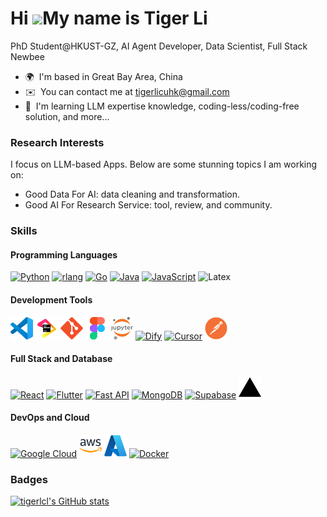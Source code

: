 Hi ![](https://user-images.githubusercontent.com/18350557/176309783-0785949b-9127-417c-8b55-ab5a4333674e.gif)My name is Tiger Li
================================================================================================================================

PhD Student@HKUST-GZ, AI Agent Developer, Data Scientist, Full Stack Newbee

* 🌍  I'm based in Great Bay Area, China
* ✉️  You can contact me at [tigerlicuhk@gmail.com](mailto:tigerlicuhk@gmail.com)
* 🧠  I'm learning LLM expertise knowledge, coding-less/coding-free solution, and more...


### Research Interests
I focus on LLM-based Apps. Below are some stunning topics I am working on:

* Good Data For AI: data cleaning and transformation.
* Good AI For Research Service: tool, review, and community.


### Skills


#### Programming Languages
<p align="left">
  <a href="https://www.python.org/" target="blank" rel="noreferrer"><img src="https://raw.githubusercontent.com/danielcranney/readme-generator/main/public/icons/skills/python-colored.svg" width="36" height="36" alt="Python" /></a>
  <a href="https://www.r-project.org/" target="blank" rel="noreferrer"><img src="https://raw.githubusercontent.com/danielcranney/readme-generator/main/public/icons/skills/rlang-colored.svg" width="36" height="36" alt="rlang" /></a>
  <a href="https://go.dev/doc/" target="blank" rel="noreferrer"><img src="https://raw.githubusercontent.com/danielcranney/readme-generator/main/public/icons/skills/go-colored.svg" width="36" height="36" alt="Go" /></a>
  <a href="https://www.oracle.com/java/" target="blank" rel="noreferrer"><img src="https://raw.githubusercontent.com/danielcranney/readme-generator/main/public/icons/skills/java-colored.svg" width="36" height="36" alt="Java" /></a>
  <a href="https://developer.mozilla.org/en-US/docs/Web/JavaScript" target="blank" rel="noreferrer"><img src="https://raw.githubusercontent.com/danielcranney/readme-generator/main/public/icons/skills/javascript-colored.svg" width="36" height="36" alt="JavaScript" /></a>
  <a whref="https://www.overleaf.com/" target="blank" rel="noreferrer"><img src="https://images.ctfassets.net/nrgyaltdicpt/451Wbu94Q1X3M5QIk74QLL/08e42061e965fb152a329ded74cdc3ce/overleaf-o-logo-primary.svg" width="36" height="36" alt="Latex" /></a>
</p>


#### Development Tools
<p align="left">
  <a href="https://code.visualstudio.com/" target="blank" rel="noreferrer"><img src="https://raw.githubusercontent.com/devicons/devicon/master/icons/vscode/vscode-original.svg" width="36" height="36" alt="VS Code" /></a>
  <a href="https://www.jetbrains.com/" target="blank" rel="noreferrer"><img src="https://raw.githubusercontent.com/devicons/devicon/master/icons/jetbrains/jetbrains-original.svg" width="36" height="36" alt="JetBrains" /></a>
  <a href="https://git-scm.com/" target="blank" rel="noreferrer"><img src="https://raw.githubusercontent.com/devicons/devicon/master/icons/git/git-original.svg" width="36" height="36" alt="Git" /></a>
  <a href="https://www.figma.com/" target="blank" rel="noreferrer"><img src="https://raw.githubusercontent.com/devicons/devicon/master/icons/figma/figma-original.svg" width="36" height="36" alt="Figma" /></a>
  <a href="https://jupyter.org/" target="blank" rel="noreferrer"><img src="https://raw.githubusercontent.com/devicons/devicon/master/icons/jupyter/jupyter-original-wordmark.svg" width="36" height="36" alt="Jupyter" /></a>
  <a href="https://dify.ai/" target="blank" rel="noreferrer"><img src="https://framerusercontent.com/images/bLsk0GCVzMv4OVqWyLWOceZMg.png" width="36" height="36" alt="Dify" /></a>
  <a href="https://www.cursor.com/" target="blank" rel="noreferrer"><img src="https://static.cdnlogo.com/logos/c/23/cursor.svg" width="36" height="36" alt="Cursor" /></a>
  <a href="https://www.postman.com/" target="blank" rel="noreferrer"><img src="https://raw.githubusercontent.com/devicons/devicon/master/icons/postman/postman-original.svg" width="36" height="36" alt="Postman" /></a>
</p>


#### Full Stack and Database
<p align="left">
  <a href="https://reactjs.org/" target="blank" rel="noreferrer"><img src="https://raw.githubusercontent.com/danielcranney/readme-generator/main/public/icons/skills/react-colored.svg" width="36" height="36" alt="React" /></a>
  <a href="https://flutter.dev/" target="blank" rel="noreferrer"><img src="https://raw.githubusercontent.com/danielcranney/readme-generator/main/public/icons/skills/flutter-colored.svg" width="36" height="36" alt="Flutter" /></a>
  <a href="https://fastapi.tiangolo.com/" target="blank" rel="noreferrer"><img src="https://raw.githubusercontent.com/danielcranney/readme-generator/main/public/icons/skills/fastapi-colored.svg" width="36" height="36" alt="Fast API" /></a>
  <a href="https://www.mongodb.com/" target="blank" rel="noreferrer"><img src="https://raw.githubusercontent.com/danielcranney/readme-generator/main/public/icons/skills/mongodb-colored.svg" width="36" height="36" alt="MongoDB" /></a>
  <a href="https://supabase.io/" target="blank" rel="noreferrer"><img src="https://raw.githubusercontent.com/danielcranney/readme-generator/main/public/icons/skills/supabase-colored.svg" width="36" height="36" alt="Supabase" /></a>
  <a href="https://www.vercel.com/" target="blank" rel="noreferrer"><img src="https://raw.githubusercontent.com/devicons/devicon/master/icons/vercel/vercel-original.svg" width="36" height="36" alt="Vercel" /></a>
</p>


#### DevOps and Cloud
<p align="left">
  <a href="https://cloud.google.com/" target="blank" rel="noreferrer"><img src="https://raw.githubusercontent.com/danielcranney/readme-generator/main/public/icons/skills/googlecloud-colored.svg" width="36" height="36" alt="Google Cloud" /></a>
  <a href="https://aws.amazon.com" target="blank" rel="noreferrer"><img src="https://raw.githubusercontent.com/devicons/devicon/master/icons/amazonwebservices/amazonwebservices-original-wordmark.svg" width="36" height="36" alt="Amazon Web Services" /></a>
  <a href="https://azure.microsoft.com/" target="blank" rel="noreferrer"><img src="https://raw.githubusercontent.com/devicons/devicon/master/icons/azure/azure-original.svg" width="36" height="36" alt="Microsoft Azure" /></a>
  <a href="https://www.docker.com/" target="blank" rel="noreferrer"><img src="https://raw.githubusercontent.com/danielcranney/readme-generator/main/public/icons/skills/docker-colored.svg" width="36" height="36" alt="Docker" /></a>
</p>


### Badges

<a href="http://www.github.com/tigerlcl"><img src="https://github-readme-stats.vercel.app/api?username=tigerlcl&theme=neon&show_icons=true&hide=issues&count_private=true" alt="tigerlcl's GitHub stats" /></a>
